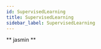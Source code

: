 ```yaml
---
id: SupervisedLearning
title: SupervisedLearning
sidebar_label: SupervisedLearning
---
```


** jasmin **